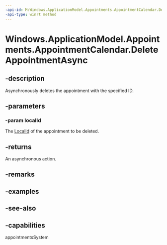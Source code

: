 ```yaml
---
-api-id: M:Windows.ApplicationModel.Appointments.AppointmentCalendar.DeleteAppointmentAsync(System.String)
-api-type: winrt method
---
```


<!-- Method syntax
public Windows.Foundation.IAsyncAction DeleteAppointmentAsync(System.String localId)
-->

# Windows.ApplicationModel.Appointments.AppointmentCalendar.DeleteAppointmentAsync

## -description
Asynchronously deletes the appointment with the specified ID.

## -parameters
### -param localId
The [LocalId](appointment_localid.md) of the appointment to be deleted.

## -returns
An asynchronous action.

## -remarks

## -examples

## -see-also

## -capabilities
appointmentsSystem
